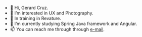 - 👋 Hi, Gerard Cruz.
- 👀 I’m interested in UX and Photography.
- 💼 In training in Revature.
- 🌱 I’m currently studying Spring Java framework and Angular.
- 📫 You can reach me through through [e-mail](mailto:gerard984@revature.net).

<!---
cruzgsworks/cruzgsworks is a ✨ special ✨ repository because its `README.md` (this file) appears on your GitHub profile.
You can click the Preview link to take a look at your changes.
--->
